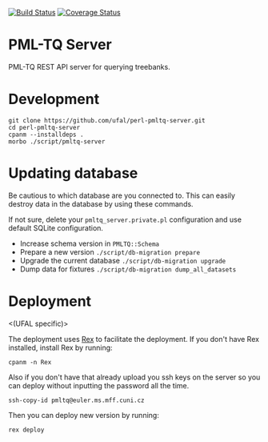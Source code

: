 [![Build Status](https://travis-ci.org/ufal/perl-pmltq-server.png)](https://travis-ci.org/ufal/perl-pmltq-server)
[![Coverage Status](https://coveralls.io/repos/ufal/perl-pmltq-server/badge.svg)](https://coveralls.io/r/ufal/perl-pmltq-server)

# PML-TQ Server

PML-TQ REST API server for querying treebanks.

# Development

    git clone https://github.com/ufal/perl-pmltq-server.git
    cd perl-pmltq-server
    cpanm --installdeps .
    morbo ./script/pmltq-server

# Updating database

Be cautious to which database are you connected to. This can easily destroy data in the database by using these commands.

If not sure, delete your `pmltq_server.private.pl` configuration and use default SQLite configuration.

- Increase schema version in `PMLTQ::Schema`
- Prepare a new version `./script/db-migration prepare`
- Upgrade the current database `./script/db-migration upgrade`
- Dump data for fixtures `./script/db-migration dump_all_datasets`

# Deployment

<(UFAL specific)>

The deployment uses [Rex](https://metacpan.org/pod/Rex) to facilitate the
deployment. If you don't have Rex installed, install Rex by running:

    cpanm -n Rex

Also if you don't have that already upload you ssh keys on the server so you can deploy without inputting the password all the time.

    ssh-copy-id pmltq@euler.ms.mff.cuni.cz

Then you can deploy new version by running:

    rex deploy
